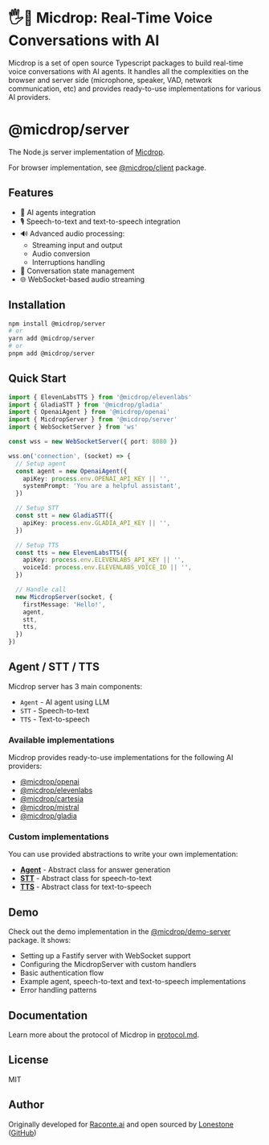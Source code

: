 # 🖐️🎤 Micdrop: Real-Time Voice Conversations with AI

Micdrop is a set of open source Typescript packages to build real-time voice conversations with AI agents. It handles all the complexities on the browser and server side (microphone, speaker, VAD, network communication, etc) and provides ready-to-use implementations for various AI providers.

# @micdrop/server

The Node.js server implementation of [Micdrop](../../README.md).

For browser implementation, see [@micdrop/client](../client/README.md) package.

## Features

- 🤖 AI agents integration
- 🎙️ Speech-to-text and text-to-speech integration
- 🔊 Advanced audio processing:
  - Streaming input and output
  - Audio conversion
  - Interruptions handling
- 💬 Conversation state management
- 🌐 WebSocket-based audio streaming

## Installation

```bash
npm install @micdrop/server
# or
yarn add @micdrop/server
# or
pnpm add @micdrop/server
```

## Quick Start

```typescript
import { ElevenLabsTTS } from '@micdrop/elevenlabs'
import { GladiaSTT } from '@micdrop/gladia'
import { OpenaiAgent } from '@micdrop/openai'
import { MicdropServer } from '@micdrop/server'
import { WebSocketServer } from 'ws'

const wss = new WebSocketServer({ port: 8080 })

wss.on('connection', (socket) => {
  // Setup agent
  const agent = new OpenaiAgent({
    apiKey: process.env.OPENAI_API_KEY || '',
    systemPrompt: 'You are a helpful assistant',
  })

  // Setup STT
  const stt = new GladiaSTT({
    apiKey: process.env.GLADIA_API_KEY || '',
  })

  // Setup TTS
  const tts = new ElevenLabsTTS({
    apiKey: process.env.ELEVENLABS_API_KEY || '',
    voiceId: process.env.ELEVENLABS_VOICE_ID || '',
  })

  // Handle call
  new MicdropServer(socket, {
    firstMessage: 'Hello!',
    agent,
    stt,
    tts,
  })
})
```

## Agent / STT / TTS

Micdrop server has 3 main components:

- `Agent` - AI agent using LLM
- `STT` - Speech-to-text
- `TTS` - Text-to-speech

### Available implementations

Micdrop provides ready-to-use implementations for the following AI providers:

- [@micdrop/openai](../openai/README.md)
- [@micdrop/elevenlabs](../elevenlabs/README.md)
- [@micdrop/cartesia](../cartesia/README.md)
- [@micdrop/mistral](../mistral/README.md)
- [@micdrop/gladia](../gladia/README.md)

### Custom implementations

You can use provided abstractions to write your own implementation:

- **[Agent](./docs/Agent.md)** - Abstract class for answer generation
- **[STT](./docs/STT.md)** - Abstract class for speech-to-text
- **[TTS](./docs/TTS.md)** - Abstract class for text-to-speech

## Demo

Check out the demo implementation in the [@micdrop/demo-server](../../examples/demo-server/README.md) package. It shows:

- Setting up a Fastify server with WebSocket support
- Configuring the MicdropServer with custom handlers
- Basic authentication flow
- Example agent, speech-to-text and text-to-speech implementations
- Error handling patterns

## Documentation

Learn more about the protocol of Micdrop in [protocol.md](./docs/protocol.md).

## License

MIT

## Author

Originally developed for [Raconte.ai](https://www.raconte.ai) and open sourced by [Lonestone](https://www.lonestone.io) ([GitHub](https://github.com/lonestone))
